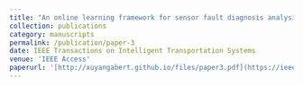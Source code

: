 ```yaml
---
title: "An online learning framework for sensor fault diagnosis analysis in autonomous cars"
collection: publications
category: manuscripts
permalink: /publication/paper-3
date: IEEE Transactions on Intelligent Transportation Systems
venue: 'IEEE Access'
paperurl: '[http://xuyangabert.github.io/files/paper3.pdf](https://ieeexplore.ieee.org/abstract/document/10238359)'
---
```

